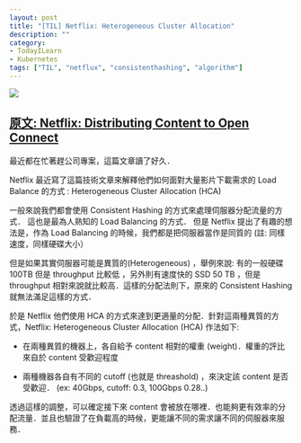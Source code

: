 ```yaml
---
layout: post
title: "[TIL] Netflix: Heterogeneous Cluster Allocation"
description: ""
category: 
- TodayILearn
- Kubernetes
tags: ["TIL", "netflux", "consistenthashing", "algorithm"]
---
```


![](https://cdn-images-1.medium.com/max/1600/1*vfOeuLW5yh_9x6OHSaSbpA.png)

## [原文:  Netflix: Distributing Content to Open Connect ](https://medium.com/netflix-techblog/distributing-content-to-open-connect-3e3e391d4dc9)  

最近都在忙著趕公司專案，這篇文章讀了好久．

Netflix  最近寫了這篇技術文章來解釋他們如何面對大量影片下載需求的 Load Balance 的方式 : Heterogeneous Cluster Allocation (HCA)

一般來說我們都會使用 Consistent Hashing 的方式來處理伺服器分配流量的方式． 這也是最為人熟知的 Load Balancing 的方式． 但是 Netflix 提出了有趣的想法是，作為 Load Balancing 的時候，我們都是把伺服器當作是同質的 (註: 同樣速度，同樣硬碟大小）  

但是如果其實伺服器可能是異質的(Heterogeneous) ，舉例來說: 有的一般硬碟  100TB  但是 throughput 比較低 ，另外則有速度快的 SSD 50 TB ，但是 throughput 相對來說就比較高．這樣的分配法則下，原來的 Consistent Hashing 就無法滿足這樣的方式．

 於是 Netflix 他們使用 HCA 的方式來達到更適量的分配．針對這兩種異質的方式，Netflix: Heterogeneous Cluster Allocation (HCA) 作法如下:

- 在兩種異質的機器上，各自給予 content 相對的權重 (weight)．權重的評比來自於 content 受歡迎程度

- 兩種機器各自有不同的 cutoff (也就是 threashold) ，來決定該 content 是否受歡迎． (ex: 40Gbps, cutoff: 0.3,  100Gbps 0.28..)

透過這樣的調整，可以確定接下來 content 會被放在哪裡．也能夠更有效率的分配流量．並且也驗證了在負載高的時候，更能讓不同的需求讓不同的伺服器來服務．
